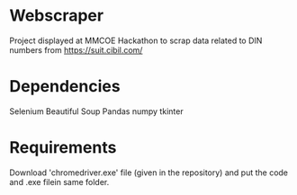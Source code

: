 # Webscraper

Project displayed at MMCOE Hackathon to scrap data related to DIN numbers from https://suit.cibil.com/

# Dependencies
Selenium
Beautiful Soup
Pandas 
numpy
tkinter

# Requirements 
Download 'chromedriver.exe' file (given in the repository) and put the code and .exe filein same folder.
